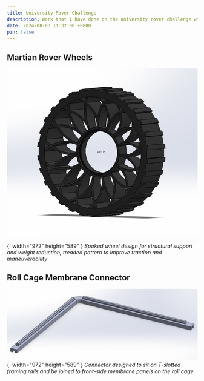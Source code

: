 ```yaml
---
title: University Rover Challenge
description: Work that I have done on the university rover challenge with the ASU SunDevil Robotics Team
date: 2024-08-03 11:32:00 +0800
pin: false
---
```


## Martian Rover Wheels

![Desktop View](/assets/img/MartianRover/SpokeWheels.png){: width="972" height="589" }
_Spoked wheel design for structural support and weight reduction, treaded pattern to improve traction and maneuverability_

## Roll Cage Membrane Connector

![Desktop View](/assets/img/MartianRover/MembraneConnector.png){: width="972" height="589" }
_Connector designed to sit on T-slotted framing rails and be joined to front-side membrane panels on the roll cage_
